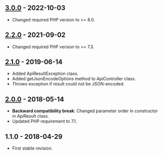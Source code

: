 ## [3.0.0] - 2022-10-03
- Changed required PHP version to >= 8.0.

## [2.2.0] - 2021-09-02
- Changed required PHP version to >= 7.3.

## [2.1.0] - 2019-06-14
- Added ApiResultException class.
- Added getJsonEncodeOptions method to ApiController class.
- Throws exception if result could not be JSON-encoded.

## [2.0.0] - 2018-05-14
- **Backward compatibility break**: Changed parameter order in constructor in ApiResult class.
- Updated PHP requirement to 7.1.

## 1.1.0 - 2018-04-29
- First stable revision.

[3.0.0]: https://github.com/themichaelhall/bluemvc-api/compare/v2.2.0...v3.0.0
[2.2.0]: https://github.com/themichaelhall/bluemvc-api/compare/v2.1.0...v2.2.0
[2.1.0]: https://github.com/themichaelhall/bluemvc-api/compare/v2.0.0...v2.1.0
[2.0.0]: https://github.com/themichaelhall/bluemvc-api/compare/v1.1.0...v2.0.0
